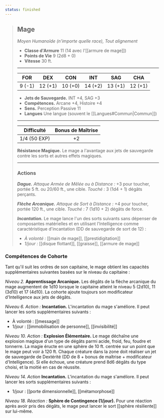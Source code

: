 ```yaml
---
status: finished
---
```

>## Mage
>*Moyen Humanoïde (n'importe quelle race), Tout alignement*
>
>- **Classe d'Armure** 11 (14 avec l'[[armure de mage]])
>- **Points de Vie** 9 (2d8 + 0)
>- **Vitesse** 30 ft.
>___
>|FOR|DEX|CON|INT|SAG|CHA|
>|:---:|:---:|:---:|:---:|:---:|:---:|
>|9 (-1)|12 (+1)|10 (+0)|14 (+2)|13 (+1)|12 (+1)|
> 
> - __Jets de Sauvegarde.__ INT +4, SAG +3
> - __Compétences.__ Arcane +4, Histoire +4
> - __Sens.__ Perception Passive 11
> - __Langues__ Une langue (souvent le [[Langues#Commun|Commun]])
>___
> | Difficulté | Bonus de Maîtrise |
> |:-:|:-:|
> | 1/4 (50 EXP) | +2 |
> 
> __Résistance Magique.__ Le mage a l'avantage aux jets de sauvegarde contre les sorts et autres effets magiques.
>___
>
>### Actions
>***Dague.*** *Attaque Armée de Mêlée ou à Distance :* +3 pour toucher, portée 5 ft. ou 20/60 ft., une cible. *Touché :* 3 (1d4 + 1) dégâts perçants.
>
>***Flèche Arcanique.*** *Attaque de Sort à Distance :* +4 pour toucher, portée 120 ft., une cible. *Touché :* 7 (1d10 + 2) dégâts de force.
>
>***Incantation.*** Le mage lance l'un des sorts suivants sans dépenser de composantes matérielles et en utilisant l'Intelligence comme caractéristique d'incantation (DD de sauvegarde de sort de 12) :
> - _À volonté :_ [[main de mage]], [[prestidigitation]]
> - _1/jour :_ [[disque flottant]], [[graisse]], [[armure de mage]]

### Compétences de Cohorte

Tant qu'il suit les ordres de son capitaine, le mage obtient les capacités supplémentaires suivantes basées sur le niveau du capitaine :

_Niveau 2._ __Apprentissage Arcanique.__ Les dégâts de la flèche arcanique du mage augmentent de 1d10 lorsque le capitaine atteint le niveau 5 (2d10), 11 (3d10) et 17 (4d10). La cohorte ajoute toujours son modificateur d'Intelligence aux jets de dégâts.

_Niveau 6._ _Action :_ __Incantation.__ L'incantation du mage s'améliore. Il peut lancer les sorts supplémentaires suivants : 
 - À volonté : [[message]]
 - 1/jour : [[immobilisation de personne]], [[invisibilité]]

_Niveau 10._ _Action :_ __Explosion Élémentaire.__ Le mage déchaîne une explosion magique d'un type de dégâts parmi acide, froid, feu, foudre et tonnerre. La magie éructe en une sphère de 10 ft. centrée sur un point que le mage peut voir à 120 ft. Chaque créature dans la zone doit réaliser un jet de sauvegarde de Dextérité (DD de 8 + bonus de maîtrise + modificateur d'Intelligence). Si elle échoue, une créature prend 8d6 dégâts du type choisi, et la moitié en cas de réussite.

_Niveau 14._ _Action_ __Incantation.__ L'incantation du mage s'améliore. Il peut lancer les sorts supplémentaires suivants : 
 - 1/jour : [[porte dimensionnelle]], [[métamorphose]]

_Niveau 18._ _Réaction :_ __Sphère de Contingence (1/jour).__ Pour une réaction après avoir pris des dégâts, le mage peut lancer le sort [[sphère résiliente]] sur lui-même.